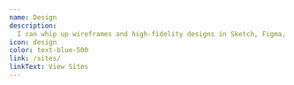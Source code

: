 ```yaml
---
name: Design
description:
  I can whip up wireframes and high-fidelity designs in Sketch, Figma, you name it.
icon: design
color: text-blue-500
link: /sites/
linkText: View Sites
---
```

